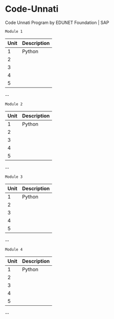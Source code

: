 # Code-Unnati
Code Unnati Program by EDUNET Foundation | SAP

```
Module 1
```
|Unit | Description|
|---|---|
|1   | Python  |
| 2  |   |
|  3 |   |
|  4 |   |
|  5 |   |

--
```
Module 2
```
|Unit | Description|
|---|---|
|1   | Python  |
| 2  |   |
|  3 |   |
|  4 |   |
|  5 |   |

--
```
Module 3
```
|Unit | Description|
|---|---|
|1   | Python  |
| 2  |   |
|  3 |   |
|  4 |   |
|  5 |   |
--
```
Module 4
```
|Unit | Description|
|---|---|
|1   | Python  |
| 2  |   |
|  3 |   |
|  4 |   |
|  5 |   |
--
